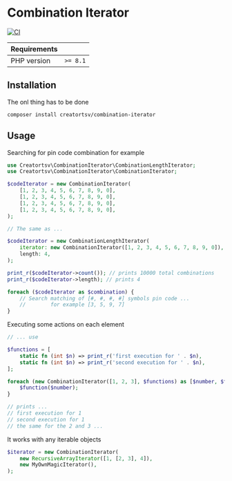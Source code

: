 # Combination Iterator

[![CI](https://github.com/creatortsv/combination-iterator/actions/workflows/php.yml/badge.svg?branch=main)](https://github.com/creatortsv/combination-iterator/actions/workflows/php.yml)

| Requirements |          |
| ------------ | -------- |
| PHP version  | `>= 8.1` |

## Installation
The onl thing has to be done
```shell
composer install creatortsv/combination-iterator
```

## Usage

Searching for pin code combination for example

```php
use Creatortsv\CombinationIterator\CombinationLengthIterator;
use Creatortsv\CombinationIterator\CombinationIterator;

$codeIterator = new CombinationIterator(
    [1, 2, 3, 4, 5, 6, 7, 8, 9, 0],
    [1, 2, 3, 4, 5, 6, 7, 8, 9, 0],
    [1, 2, 3, 4, 5, 6, 7, 8, 9, 0],
    [1, 2, 3, 4, 5, 6, 7, 8, 9, 0],
);

// The same as ...

$codeIterator = new CombinationLengthIterator(
    iterator: new CombinationIterator([1, 2, 3, 4, 5, 6, 7, 8, 9, 0]),
    length: 4,
);

print_r($codeIterator->count()); // prints 10000 total combinations
print_r($codeIterator->length); // prints 4

foreach ($codeIterator as $combination) {
    // Search matching of [#, #, #, #] symbols pin code ...
    //        for example [3, 5, 9, 7]
}
```

Executing some actions on each element

```php
// ... use

$functions = [
    static fn (int $n) => print_r('first execution for ' . $n),
    static fn (int $n) => print_r('second execution for ' . $n),
];

foreach (new CombinationIterator([1, 2, 3], $functions) as [$number, $function]) {
    $function($number);
}

// prints ...
// first execution for 1
// second execution for 1
// the same for the 2 and 3 ...
```

It works with any iterable objects

```php
$iterator = new CombinationIterator(
    new RecursiveArrayIterator([1, [2, 3], 4]),
    new MyOwnMagicIterator(),
);
```
